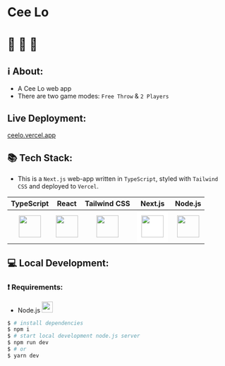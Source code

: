 # Cee Lo

# 🎲 🎲 🎲

## ℹ️ About:

- A Cee Lo web app
- There are two game modes: `Free Throw` & `2 Players`

## Live Deployment:

[ceelo.vercel.app](https://ceelo.vercel.app/)

## 📚 Tech Stack:

- This is a `Next.js` web-app written in `TypeScript`, styled with `Tailwind CSS` and deployed to `Vercel`.

|                                        TypeScript                                        |                                         React                                         |                                         Tailwind CSS                                         |                                                              Next.js                                                               |                                          Node.js                                          |
| :--------------------------------------------------------------------------------------: | :-----------------------------------------------------------------------------------: | :------------------------------------------------------------------------------------------: | :--------------------------------------------------------------------------------------------------------------------------------: | :---------------------------------------------------------------------------------------: |
| <img src="https://cdn.worldvectorlogo.com/logos/typescript.svg" width="50" height="50"/> | <img src="https://cdn.worldvectorlogo.com/logos/react-2.svg" width="50" height="50"/> | <img src="https://cdn.worldvectorlogo.com/logos/tailwind-css-2.svg" width="50" height="50"/> | <img src="https://cdn.worldvectorlogo.com/logos/next-js.svg" style="background-color:white;padding:10px;" width="50" height="50"/> | <img src="https://cdn.worldvectorlogo.com/logos/nodejs-icon.svg" width="50" height="50"/> |

## 💻 Local Development:

### ❗️ Requirements:

- Node.js <img src="https://cdn.worldvectorlogo.com/logos/nodejs-icon.svg" width="25" height="25"/>

```bash
$ # install dependencies
$ npm i
$ # start local development node.js server
$ npm run dev
$ # or
$ yarn dev
```

<!-- This is a [Next.js](https://nextjs.org/) project bootstrapped with [`create-next-app`](https://github.com/vercel/next.js/tree/canary/packages/create-next-app).

## Getting Started

First, run the development server:

```bash
npm run dev
# or
yarn dev
# or
pnpm dev
# or
bun dev
```

Open [http://localhost:3000](http://localhost:3000) with your browser to see the result.

You can start editing the page by modifying `app/page.tsx`. The page auto-updates as you edit the file.

This project uses [`next/font`](https://nextjs.org/docs/basic-features/font-optimization) to automatically optimize and load Inter, a custom Google Font.

## Learn More

To learn more about Next.js, take a look at the following resources:

- [Next.js Documentation](https://nextjs.org/docs) - learn about Next.js features and API.
- [Learn Next.js](https://nextjs.org/learn) - an interactive Next.js tutorial.

You can check out [the Next.js GitHub repository](https://github.com/vercel/next.js/) - your feedback and contributions are welcome!

## Deploy on Vercel

The easiest way to deploy your Next.js app is to use the [Vercel Platform](https://vercel.com/new?utm_medium=default-template&filter=next.js&utm_source=create-next-app&utm_campaign=create-next-app-readme) from the creators of Next.js.

Check out our [Next.js deployment documentation](https://nextjs.org/docs/deployment) for more details. -->
